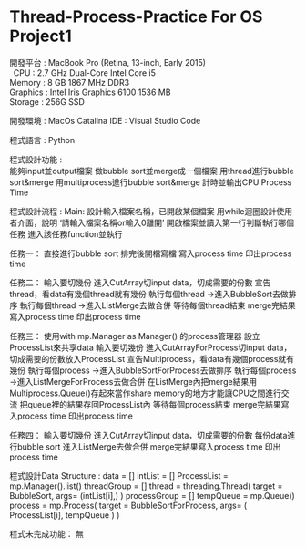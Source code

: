 # Thread-Process-Practice For OS Project1
開發平台 : MacBook Pro (Retina, 13-inch, Early 2015)   
	&ensp;CPU : 2.7 GHz Dual-Core Intel Core i5   
	Memory : 8 GB 1867 MHz DDR3   
	Graphics : Intel Iris Graphics 6100 1536 MB   
	Storage : 256G SSD   

開發環境 : MacOs Catalina 
	IDE : Visual Studio Code

程式語言 : Python

程式設計功能 :  
能夠input並output檔案
做bubble sort並merge成一個檔案
用thread進行bubble sort&merge
用multiprocess進行bubble sort&merge
計時並輸出CPU Process Time

程式設計流程 : 
Main:
設計輸入檔案名稱，已開啟某個檔案
用while迴圈設計使用者介面，說明 ‘請輸入檔案名稱or輸入0離開’
開啟檔案並讀入第一行判斷執行哪個任務
進入該任務function並執行

任務一：
直接進行bubble sort
排完後開檔寫檔
寫入process time
印出process time

任務二：
輸入要切幾份
進入CutArray切input data，切成需要的份數
宣告thread，看data有幾個thread就有幾份
執行每個thread ->進入BubbleSort去做排序
執行每個thread ->進入ListMerge去做合併
等待每個thread結束
merge完結果寫入process time
印出process time

任務三：
使用with mp.Manager as Manager() 的process管理器
設立ProcessList來共享data
輸入要切幾份
進入CutArrayForProcess切input data，切成需要的份數放入ProcessList
宣告Multiprocess，看data有幾個process就有幾份
執行每個process ->進入BubbleSortForProcess去做排序
執行每個process ->進入ListMergeForProcess去做合併
在ListMerge內把merge結果用Multiprocess.Queue()存起來當作share memory的地方才能讓CPU之間進行交流
把queue裡的結果存回ProcessList內
等待每個process結束
merge完結果寫入process time
印出process time

任務四：
輸入要切幾份
進入CutArray切input data，切成需要的份數
每份data進行bubble sort
進入ListMerge去做合併
merge完結果寫入process time
印出process time
	

程式設計Data Structure : 
data = []
intList = []
ProcessList = mp.Manager().list()
threadGroup = []
thread = threading.Thread( target = BubbleSort, args= (intList[i],) )
processGroup = []
tempQueue = mp.Queue()
process = mp.Process( target = BubbleSortForProcess, args= ( ProcessList[i], tempQueue ) )


程式未完成功能：
無
